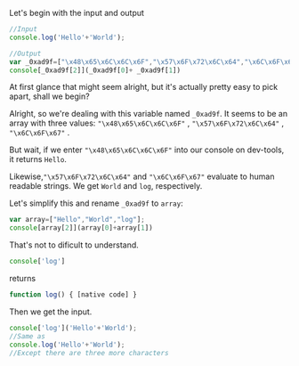 Let's begin with the input and output
```Javascript
//Input
console.log('Hello'+'World');
```
```Javascript
//Output
var _0xad9f=["\x48\x65\x6C\x6C\x6F","\x57\x6F\x72\x6C\x64","\x6C\x6F\x67"];
console[_0xad9f[2]](_0xad9f[0]+ _0xad9f[1])
```
At first glance that might seem alright, but it's actually pretty easy to pick apart, shall we begin?

Alright, so we're dealing with this variable named `_0xad9f`. It seems to be an array with three values:  `"\x48\x65\x6C\x6C\x6F"` , `"\x57\x6F\x72\x6C\x64"` , `"\x6C\x6F\x67"` .

But wait, if we enter `"\x48\x65\x6C\x6C\x6F"` into our console on dev-tools, it returns `Hello`.

Likewise,`"\x57\x6F\x72\x6C\x64"` and `"\x6C\x6F\x67"` evaluate to human readable strings. We get `World` and `log`, respectively.

Let's simplify this and rename `_0xad9f` to `array`:
```Javascript
var array=["Hello","World","log"];
console[array[2]](array[0]+array[1])
```
That's not to dificult to understand.
```Javascript
console['log']
```
returns
```Javascript
function log() { [native code] }
```
Then we get the input.
```Javascript
console['log']('Hello'+'World');
//Same as
console.log('Hello'+'World');
//Except there are three more characters
```
